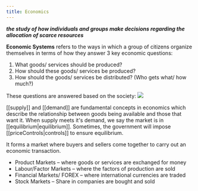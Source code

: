 ```yaml
---
title: Economics
---
```

***the study of how individuals and groups make decisions regarding the allocation of scarce resources***

**Economic Systems** refers to the ways in which a group of citizens organize themselves in terms of how they answer 3 key economic questions:  
1. What goods/ services should be produced? 
2. How should these goods/ services be produced? 
3. How should the goods/ services be distributed? (Who gets what/ how much?) 

These questions are answered based on the society:
![](https://static1.squarespace.com/static/56eddde762cd9413e151ac92/570cb87b5bd33022b93a0272/5a003ca46c3194747a7cf280/1510044305723/commandeconomy.jpg?format=1500w)

[[supply]] and [[demand]] are fundamental concepts in economics which describe the relationship between goods being available and those that want it. When supply meets it's demand, we say the market is in [[equilibrium|equilibrium]]. Sometimes, the government will impose [[priceControls|controls]] to ensure equilibrium.

It forms a market where buyers and sellers come together to carry out an economic transaction.  
- Product Markets – where goods or services are exchanged for money  
- Labour/Factor Markets – where the factors of production are sold 
- Financial Markets/ FOREX – where international currencies are traded 
- Stock Markets – Share in companies are bought and sold 


